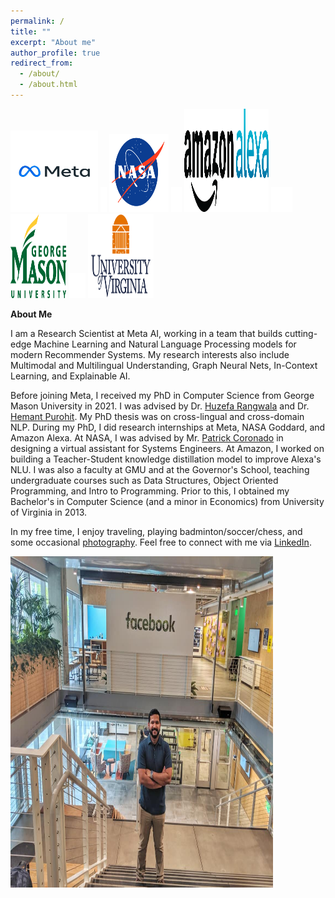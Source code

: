 ```yaml
---
permalink: /
title: ""
excerpt: "About me"
author_profile: true
redirect_from: 
  - /about/
  - /about.html
---
```


<img src='/images/meta_gif.gif' width="140" height="130">
<img src='/images/BLANK_ICON.png' width="10" height="40">
<img src='/images/nasa_logo.png' width="95" height="125">
<img src='/images/BLANK_ICON.png' width="17" height="40">
<img src='/images/alexa_icon2.png' width="135" height="165">
<img src='/images/BLANK_ICON.png' width="34" height="40">
<img src='/images/gmu_icon.png' width="90" height="135">
<img src='/images/BLANK_ICON.png' width="26" height="40"> 
<img src='/images/uva_logo.png' width="105" height="135">

**About Me**

I am a Research Scientist at Meta AI, working in a team that builds cutting-edge Machine Learning and Natural Language Processing models for modern Recommender Systems. My research interests also include Multimodal and Multilingual Understanding, Graph Neural Nets, In-Context Learning, and Explainable AI.

Before joining Meta, I received my PhD in Computer Science from George Mason University in 2021. I was advised by Dr. [Huzefa Rangwala](https://cs.gmu.edu/~hrangwal/) and Dr. [Hemant Purohit](https://mason.gmu.edu/~hpurohit/). My PhD thesis was on cross-lingual and cross-domain NLP. During my PhD, I did research internships at Meta, NASA Goddard, and Amazon Alexa. At NASA, I was advised by Mr. [Patrick Coronado](https://science.gsfc.nasa.gov/sed/bio/patrick.l.coronado) in designing a virtual assistant for Systems Engineers. At Amazon, I worked on building a Teacher-Student knowledge distillation model to improve Alexa's NLU. I was also a faculty at GMU and at the Governor's School, teaching undergraduate courses such as Data Structures, Object Oriented Programming, and Intro to Programming. Prior to this, I obtained my Bachelor's in Computer Science (and a minor in Economics) from University of Virginia in 2013. 

In my free time, I enjoy traveling, playing badminton/soccer/chess, and some occasional [photography](https://www.instagram.com/jikri_photography/). Feel free to connect with me via [LinkedIn](https://www.linkedin.com/in/jitinkrishnan).

<img src='/images/fb_jitin.jpg' width="420" height="530">
